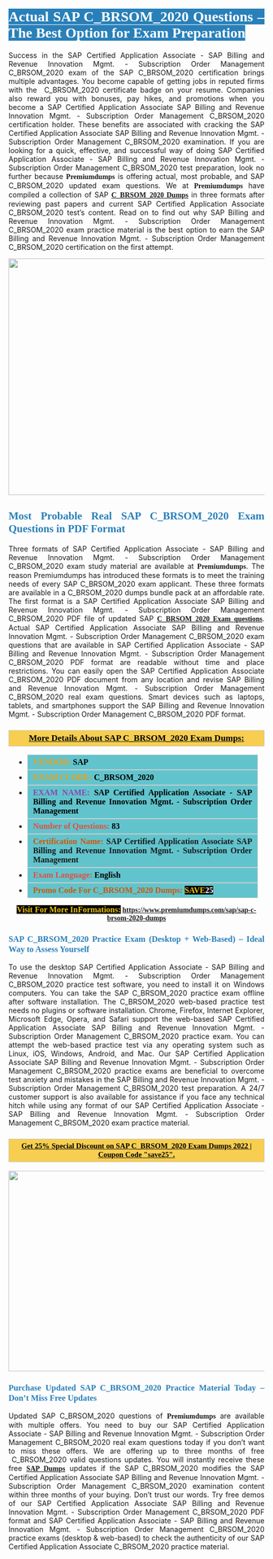 <h1 style="text-align: justify;"><span style="color:#ffffff;"><span style="font-family:Georgia,serif;"><strong><span style="background-color:#2980b9;">Actual SAP C_BRSOM_2020 Questions – The Best Option for Exam Preparation</span></strong></span></span></h1>

<p style="text-align: justify;">Success in the SAP Certified Application Associate - SAP Billing and Revenue Innovation Mgmt. - Subscription Order Management C_BRSOM_2020 exam of the SAP C_BRSOM_2020 certification brings multiple advantages. You become capable of getting jobs in reputed firms with the  C_BRSOM_2020 certificate badge on your resume. Companies also reward you with bonuses, pay hikes, and promotions when you become a SAP Certified Application Associate SAP Billing and Revenue Innovation Mgmt. - Subscription Order Management C_BRSOM_2020 certification holder. These benefits are associated with cracking the SAP Certified Application Associate SAP Billing and Revenue Innovation Mgmt. - Subscription Order Management C_BRSOM_2020 examination. If you are looking for a quick, effective, and successful way of doing SAP Certified Application Associate - SAP Billing and Revenue Innovation Mgmt. - Subscription Order Management C_BRSOM_2020 test preparation, look no further because <span style="font-family:Georgia,serif;"><strong>Premiumdumps</strong></span> is offering actual, most probable, and SAP C_BRSOM_2020 updated exam questions. We at <span style="font-family:Georgia,serif;"><strong>Premiumdumps</strong></span> have compiled a collection of SAP <span style="font-family:Georgia,serif;"><strong><a href="https://www.premiumdumps.com/sap/sap-c-brsom-2020-dumps">C_BRSOM_2020 Dumps</a></strong></span> in three formats after reviewing past papers and current SAP Certified Application Associate C_BRSOM_2020 test’s content. Read on to find out why SAP Billing and Revenue Innovation Mgmt. - Subscription Order Management C_BRSOM_2020 exam practice material is the best option to earn the SAP Billing and Revenue Innovation Mgmt. - Subscription Order Management C_BRSOM_2020 certification on the first attempt.</p>

<p style="text-align: center;"><a href="https://www.premiumdumps.com/sap/sap-c-brsom-2020-dumps"><img alt="" src="https://i.imgur.com/P39uA2n.jpeg" style="width: 700px; height: 465px;" /></a></p>

<h2 style="text-align: justify;"><span style="color:#2980b9;"><span style="font-family:Georgia,serif;"><strong>Most Probable Real SAP C_BRSOM_2020 Exam Questions in PDF Format</strong></span></span></h2>

<p style="text-align: justify;">Three formats of SAP Certified Application Associate - SAP Billing and Revenue Innovation Mgmt. - Subscription Order Management C_BRSOM_2020 exam study material are available at <span style="font-family:Georgia,serif;"><strong>Premiumdumps</strong></span>. The reason Premiumdumps has introduced these formats is to meet the training needs of every SAP C_BRSOM_2020 exam applicant. These three formats are available in a C_BRSOM_2020 dumps bundle pack at an affordable rate. The first format is a SAP Certified Application Associate SAP Billing and Revenue Innovation Mgmt. - Subscription Order Management C_BRSOM_2020 PDF file of updated SAP <span style="font-family:Georgia,serif;"><strong><a href="https://www.premiumdumps.com/sap/sap-c-brsom-2020-dumps">C_BRSOM_2020 Exam questions</a></strong></span>. Actual SAP Certified Application Associate SAP Billing and Revenue Innovation Mgmt. - Subscription Order Management C_BRSOM_2020 exam questions that are available in SAP Certified Application Associate - SAP Billing and Revenue Innovation Mgmt. - Subscription Order Management C_BRSOM_2020 PDF format are readable without time and place restrictions. You can easily open the SAP Certified Application Associate C_BRSOM_2020 PDF document from any location and revise SAP Billing and Revenue Innovation Mgmt. - Subscription Order Management C_BRSOM_2020 real exam questions. Smart devices such as laptops, tablets, and smartphones support the SAP Billing and Revenue Innovation Mgmt. - Subscription Order Management C_BRSOM_2020 PDF format.</p>

<h3 style="background: #f7ce50; border: 1px solid rgb(204, 204, 204); padding: 5px 10px; text-align: center;"><span style="font-family:Georgia,serif;"><u><u><span style="color:#000000;"><span style="font-size:11pt"><span style="line-height:normal"><b><span style="font-size:13.0pt"><span cambria="">More Details About SAP C_BRSOM_2020 Exam Dumps:</span></span></b></span></span></span></u></u></span></h3>

<ul>
	<li style="margin:0cm 10pt">
	<div style="background:#61c4cd; border: 1px solid rgb(204, 204, 204); padding: 5px 10px; text-align: justify;"><span style="font-family:Georgia,serif;"><span style="font-size:11pt"><span style="line-height:normal"><b><span style="font-size:12.0pt"><span new="" roman="" times=""><span style="color:#f39c12;">VENDOR:</span> <span style="color:#000000;">SAP</span></span></span></b></span></span></span></div>
	</li>
	<li style="margin:0cm 10pt">
	<div style="background: #61c4cd; border: 1px solid rgb(204, 204, 204); padding: 5px 10px; text-align: justify;"><span style="font-family:Georgia,serif;"><span style="font-size:11pt"><span style="line-height:normal"><b><span style="font-size:12.0pt"><span new="" roman="" times=""><span style="color:#f39c12;">EXAM CCODE:</span> <span style="color:#000000;">C_BRSOM_2020</span></span></span></b></span></span></span></div>
	</li>
	<li style="margin:0cm 10pt">
	<div style="background: #61c4cd; border: 1px solid rgb(204, 204, 204); padding: 5px 10px; text-align: justify;"><span style="font-family:Georgia,serif;"><span style="font-size:11pt"><span style="line-height:normal"><b><span style="font-size:12.0pt"><span new="" roman="" times=""><span style="color:#8e44ad;">EXAM NAME:</span> <span style="color:#000000;">SAP Certified Application Associate - SAP Billing and Revenue Innovation Mgmt. - Subscription Order Management</span></span></span></b></span></span></span></div>
	</li>
	<li style="margin:0cm 10pt">
	<div style="background: #61c4cd; border: 1px solid rgb(204, 204, 204); padding: 5px 10px;"><span style="font-family:Georgia,serif;"><span style="font-size:11pt"><span style="line-height:normal"><b><span style="font-size:12.0pt"><span new="" roman="" times=""><span style="color:#e74c3c;">Number of Questions:</span><span style="color:#000000;"><span style="color:#f1c40f;"> </span>83</span></span></span></b></span></span></span></div>
	</li>
	<li style="margin:0cm 10pt">
	<div style="background: #61c4cd; border: 1px solid rgb(204, 204, 204); padding: 5px 10px; text-align: justify;"><span style="font-family:Georgia,serif;"><span style="font-size:11pt"><span style="line-height:normal"><b><span style="font-size:12.0pt"><span new="" roman="" times=""><span style="color:#d35400;">Certification Name:</span> SAP Certified Application Associate SAP Billing and Revenue Innovation Mgmt. - Subscription Order Management</span></span></b></span></span></span></div>
	</li>
	<li style="margin:0cm 10pt">
	<div style="background: #61c4cd; border: 1px solid rgb(204, 204, 204); padding: 5px 10px; text-align: justify;"><span style="font-family:Georgia,serif;"><span style="font-size:11pt"><span style="line-height:normal"><b><span style="font-size:12.0pt"><span new="" roman="" times=""><span style="color:#e74c3c;">Exam Language:</span> <span style="color:#000000;">English</span></span></span></b></span></span></span></div>
	</li>
	<li style="margin:0cm 10pt">
	<div style="background: #61c4cd; border: 1px solid rgb(204, 204, 204); padding: 5px 10px;"><span style="font-family:Georgia,serif;"><span style="font-size:11pt"><span style="line-height:normal"><b><span style="font-size:12.0pt"><span new="" roman="" times=""><span style="color:#d35400;">Promo Code For C_BRSOM_2020 Dumps:</span><span style="color:#f1c40f;"> <span style="background-color:#000000;">SAVE</span></span><span style="color:#ffffff;"><span style="background-color:#000000;">25</span></span></span></span></b></span></span></span></div>
	</li>
</ul>

<p style="text-align: center;"><span style="font-family:Georgia,serif;"><strong><span style="font-size:16px;"><span style="color:#f1c40f;"><span style="background-color:#000000;">Visit For More InFormations:</span></span></span> <a href="https://www.premiumdumps.com/sap/sap-c-brsom-2020-dumps">https://www.premiumdumps.com/sap/sap-c-brsom-2020-dumps</a></strong></span></p>

<h3 style="text-align: justify;"><span style="color:#2980b9;"><span style="font-family:Georgia,serif;"><strong><strong><strong>SAP C_BRSOM_2020 Practice Exam (Desktop + Web-Based) – Ideal Way to Assess Yourself</strong></strong></strong></span></span></h3>

<p style="text-align: justify;">To use the desktop SAP Certified Application Associate - SAP Billing and Revenue Innovation Mgmt. - Subscription Order Management C_BRSOM_2020 practice test software, you need to install it on Windows computers. You can take the SAP C_BRSOM_2020 practice exam offline after software installation. The C_BRSOM_2020 web-based practice test needs no plugins or software installation. Chrome, Firefox, Internet Explorer, Microsoft Edge, Opera, and Safari support the web-based SAP Certified Application Associate SAP Billing and Revenue Innovation Mgmt. - Subscription Order Management C_BRSOM_2020 practice exam. You can attempt the web-based practice test via any operating system such as Linux, iOS, Windows, Android, and Mac. Our SAP Certified Application Associate SAP Billing and Revenue Innovation Mgmt. - Subscription Order Management C_BRSOM_2020 practice exams are beneficial to overcome test anxiety and mistakes in the SAP Billing and Revenue Innovation Mgmt. - Subscription Order Management C_BRSOM_2020 test preparation. A 24/7 customer support is also available for assistance if you face any technical hitch while using any format of our SAP Certified Application Associate - SAP Billing and Revenue Innovation Mgmt. - Subscription Order Management C_BRSOM_2020 exam practice material.</p>

<h3 style="background: rgb(247, 206, 80); border: 1px solid rgb(204, 204, 204); padding: 5px 10px; text-align: center;"><span style="font-family:Georgia,serif;"><u><span style="color:#000000;"><span style="font-size:11pt;"><span style="line-height:normal;"><b><span cambria="">Get 25% Special Discount on SAP C_BRSOM_2020 Exam Dumps 2022 | Coupon Code "save25".</span></b></span></span></span></u></span></h3>

<p style="text-align: center;"><strong><strong><a href="https://www.premiumdumps.com/sap/sap-c-brsom-2020-dumps"><img alt="" src="https://i.imgur.com/IafrsaO.jpg" style="width: 700px; height: 394px;" /></a></strong></strong></p>

<h3 style="text-align: justify;"><strong><span style="color:#2980b9;"><span style="font-family:Georgia,serif;"><strong><strong><strong>Purchase Updated SAP C_BRSOM_2020 Practice Material Today – Don’t Miss Free Updates</strong></strong></strong></span></span></strong></h3>

<p style="text-align: justify;">Updated SAP C_BRSOM_2020 questions of <span style="font-family:Georgia,serif;"><strong>Premiumdumps</strong></span> are available with multiple offers. You need to buy our SAP Certified Application Associate - SAP Billing and Revenue Innovation Mgmt. - Subscription Order Management C_BRSOM_2020 real exam questions today if you don’t want to miss these offers. We are offering up to three months of free  C_BRSOM_2020 valid questions updates. You will instantly receive these free <span style="font-family:Georgia,serif;"><strong><a href="https://www.premiumdumps.com/sap-exam-dumps">SAP Dumps</a></strong></span> updates if the SAP C_BRSOM_2020 modifies the SAP Certified Application Associate SAP Billing and Revenue Innovation Mgmt. - Subscription Order Management C_BRSOM_2020 examination content within three months of your buying. Don’t trust our words. Try free demos of our SAP Certified Application Associate SAP Billing and Revenue Innovation Mgmt. - Subscription Order Management C_BRSOM_2020 PDF format and SAP Certified Application Associate - SAP Billing and Revenue Innovation Mgmt. - Subscription Order Management C_BRSOM_2020 practice exams (desktop & web-based) to check the authenticity of our SAP Certified Application Associate C_BRSOM_2020 practice material.</p>

